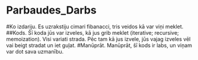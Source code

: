 # Parbaudes_Darbs
#Ko izdariju.
Es uzrakstiju cimari fibanacci, tris veidos kā var viņi meklet.
##Kods.
Šī koda jūs var izveles, kā jus grib meklet (iterative; recursive; memoization). Visi variati strada. Pēc tam kā jus izvele, jūs vajag izveles vēl vai beigt stradat un iet guļat.
#Manūprāt.
Manūprāt, šī kods ir labs, un viņam var dot sava uzmanību.
